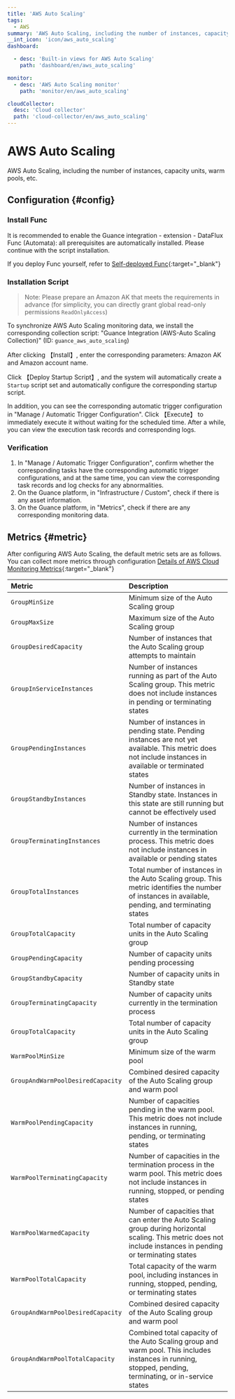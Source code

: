 ```yaml
---
title: 'AWS Auto Scaling'
tags: 
  - AWS
summary: 'AWS Auto Scaling, including the number of instances, capacity units, warm pools, etc.'
__int_icon: 'icon/aws_auto_scaling'
dashboard:

  - desc: 'Built-in views for AWS Auto Scaling'
    path: 'dashboard/en/aws_auto_scaling'

monitor:
  - desc: 'AWS Auto Scaling monitor'
    path: 'monitor/en/aws_auto_scaling'

cloudCollector:
  desc: 'Cloud collector'
  path: 'cloud-collector/en/aws_auto_scaling'
---
```


<!-- markdownlint-disable MD025 -->
# AWS Auto Scaling
<!-- markdownlint-enable -->


 AWS Auto Scaling, including the number of instances, capacity units, warm pools, etc.


## Configuration {#config}

### Install Func

It is recommended to enable the Guance integration - extension - DataFlux Func (Automata): all prerequisites are automatically installed. Please continue with the script installation.

If you deploy Func yourself, refer to [Self-deployed Func](https://func.guance.com/doc/script-market-guance-integration/){:target="_blank"}



### Installation Script

> Note: Please prepare an Amazon AK that meets the requirements in advance (for simplicity, you can directly grant global read-only permissions `ReadOnlyAccess`)

To synchronize AWS Auto Scaling monitoring data, we install the corresponding collection script: "Guance Integration (AWS-Auto Scaling Collection)" (ID: `guance_aws_auto_scaling`)

After clicking 【Install】, enter the corresponding parameters: Amazon AK and Amazon account name.

Click 【Deploy Startup Script】, and the system will automatically create a `Startup` script set and automatically configure the corresponding startup script.

In addition, you can see the corresponding automatic trigger configuration in "Manage / Automatic Trigger Configuration". Click 【Execute】 to immediately execute it without waiting for the scheduled time. After a while, you can view the execution task records and corresponding logs.



### Verification

1. In "Manage / Automatic Trigger Configuration", confirm whether the corresponding tasks have the corresponding automatic trigger configurations, and at the same time, you can view the corresponding task records and log checks for any abnormalities.
2. On the Guance platform, in "Infrastructure / Custom", check if there is any asset information.
3. On the Guance platform, in "Metrics", check if there are any corresponding monitoring data.

## Metrics {#metric}
After configuring AWS Auto Scaling, the default metric sets are as follows. You can collect more metrics through configuration [Details of AWS Cloud Monitoring Metrics](https://docs.aws.amazon.com/zh_cn/autoscaling/ec2/userguide/viewing-monitoring-graphs.html){:target="_blank"}



| Metric                                                        | Description                                                         |
| :------------------------------------------------------------ | :------------------------------------------------------------------ |
| `GroupMinSize`                                        | Minimum size of the Auto Scaling group |
| `GroupMaxSize`                                        | Maximum size of the Auto Scaling group |
| `GroupDesiredCapacity`                                          | Number of instances that the Auto Scaling group attempts to maintain |
| `GroupInServiceInstances`                                              | Number of instances running as part of the Auto Scaling group. This metric does not include instances in pending or terminating states      |
| `GroupPendingInstances`                                        | Number of instances in pending state. Pending instances are not yet available. This metric does not include instances in available or terminated states |
| `GroupStandbyInstances`                                   | Number of instances in Standby state. Instances in this state are still running but cannot be effectively used |
| `GroupTerminatingInstances`                                       | Number of instances currently in the termination process. This metric does not include instances in available or pending states                    |
| `GroupTotalInstances`                                  | Total number of instances in the Auto Scaling group. This metric identifies the number of instances in available, pending, and terminating states             |
| `GroupTotalCapacity`                                          | Total number of capacity units in the Auto Scaling group                     |
| `GroupPendingCapacity`                                                      | Number of capacity units pending processing |
| `GroupStandbyCapacity`                                        | Number of capacity units in Standby state |
| `GroupTerminatingCapacity`                                             | Number of capacity units currently in the termination process |
| `GroupTotalCapacity`                                           | Total number of capacity units in the Auto Scaling group |
| `WarmPoolMinSize`                                     | Minimum size of the warm pool |
| `GroupAndWarmPoolDesiredCapacity`                                                 | Combined desired capacity of the Auto Scaling group and warm pool |
| `WarmPoolPendingCapacity`                                          | Number of capacities pending in the warm pool. This metric does not include instances in running, pending, or terminating states |
| `WarmPoolTerminatingCapacity`                                  | Number of capacities in the termination process in the warm pool. This metric does not include instances in running, stopped, or pending states |
| `WarmPoolWarmedCapacity`                                     | Number of capacities that can enter the Auto Scaling group during horizontal scaling. This metric does not include instances in pending or terminating states |
| `WarmPoolTotalCapacity`                                   | Total capacity of the warm pool, including instances in running, stopped, pending, or terminating states |
| `GroupAndWarmPoolDesiredCapacity`                                    | Combined desired capacity of the Auto Scaling group and warm pool |
| `GroupAndWarmPoolTotalCapacity`                           | Combined total capacity of the Auto Scaling group and warm pool. This includes instances in running, stopped, pending, terminating, or in-service states |